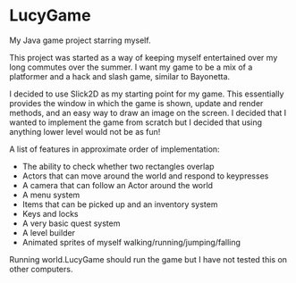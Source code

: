 # LucyGame
My Java game project starring myself.

This project was started as a way of keeping myself entertained over my long commutes over the summer. I want my game to be a mix of a platformer and a hack and slash game, similar to Bayonetta.

I decided to use Slick2D as my starting point for my game. This essentially provides the window in which the game is shown, update and render methods, and an easy way to draw an image on the screen. I decided that I wanted to implement the game from scratch but I decided that using anything lower level would not be as fun!

A list of features in approximate order of implementation:
* The ability to check whether two rectangles overlap
* Actors that can move around the world and respond to keypresses
* A camera that can follow an Actor around the world
* A menu system
* Items that can be picked up and an inventory system
* Keys and locks
* A very basic quest system
* A level builder
* Animated sprites of myself walking/running/jumping/falling

Running world.LucyGame should run the game but I have not tested this on other computers.
